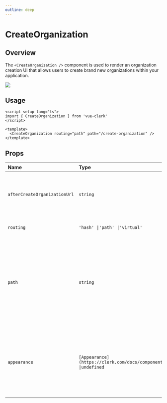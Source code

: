 ```yaml
---
outline: deep
---
```


# CreateOrganization

## Overview

The `<CreateOrganization />` component is used to render an organization creation UI that allows users to create brand new organizations within your application.

<img src="https://clerk.com/_next/image?url=%2Fdocs%2Fimages%2Fui-components%2Fcomponent-org_create.svg&w=2048&q=75" />

## Usage

```vue
<script setup lang="ts">
import { CreateOrganization } from 'vue-clerk'
</script>

<template>
  <CreateOrganization routing="path" path="/create-organization" />
</template>
```

## Props

|Name|Type|Description|
|:----|:----|:----|
|`afterCreateOrganizationUrl`|`string`|Full URL or path to navigate after creating a new organization.|
|`routing`|`'hash' \|'path' \|'virtual'`|The routing strategy for your pages.|
|`path`|`string`|The path where the component is mounted when path-based routing is used. -e.g. /create-org. This prop is ignored in hash and virtual based routing.|
|`appearance`|`[Appearance](https://clerk.com/docs/components/customization/overview) \|undefined`|Optional object to style your components. Will only affect Clerk Components and not [Account Portal](https://clerk.com/docs/account-portal/overview) pages.|
